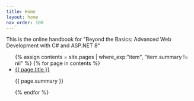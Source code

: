 ```yaml
---
title: Home
layout: home
nav_order: 100
---
```

This is the online handbook for "Beyond the Basics: Advanced Web Development with C# and ASP.NET 8"

<ul id="index-nav">
{% assign contents = site.pages | where_exp:"item", "item.summary != nil" %}
{% for page in contents %}
    <li>
        <a href="{{ page.url | relative_url }}">{{ page.title }}</a>
        <p>{{ page.summary }}</p>
</li>
{% endfor %}
</ul>
